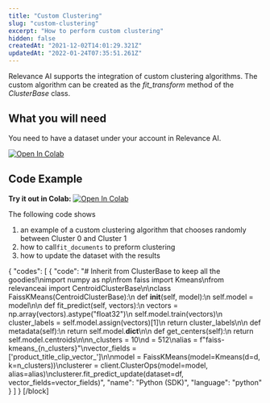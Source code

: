 ```yaml
---
title: "Custom Clustering"
slug: "custom-clustering"
excerpt: "How to perform custom clustering"
hidden: false
createdAt: "2021-12-02T14:01:29.321Z"
updatedAt: "2022-01-24T07:35:51.261Z"
---
```

Relevance AI supports the integration of custom clustering algorithms. The custom algorithm can be created as the *fit_transform* method of the *ClusterBase* class.

## What you will need
You need to have a dataset under your account in Relevance AI.

[![Open In Colab](https://colab.research.google.com/assets/colab-badge.svg)](https://colab.research.google.com/github/RelevanceAI/RelevanceAI-readme-docs/blob/v2.0.0/docs/clustering-features/clustering/_notebooks/RelevanceAI-ReadMe-Custom-Clustering.ipynb)

## Code Example

**Try it out in Colab:** [![Open In Colab](https://colab.research.google.com/assets/colab-badge.svg)](https://colab.research.google.com/github/RelevanceAI/RelevanceAI-readme-docs/blob/v2.0.0/docs/clustering-features/clustering/_notebooks/RelevanceAI-ReadMe-Custom-Clustering.ipynb)

The following code shows
1. an example of a custom clustering algorithm that chooses randomly between Cluster 0 and Cluster 1
2. how to call`fit_documents` to preform clustering
3. how to update the dataset with the results



{
  "codes": [
    {
      "code": "# Inherit from ClusterBase to keep all the goodies!\nimport numpy as np\nfrom faiss import Kmeans\nfrom relevanceai import CentroidClusterBase\n\nclass FaissKMeans(CentroidClusterBase):\n    def __init__(self, model):\n        self.model = model\n\n    def fit_predict(self, vectors):\n        vectors = np.array(vectors).astype(\"float32\")\n        self.model.train(vectors)\n        cluster_labels = self.model.assign(vectors)[1]\n        return cluster_labels\n\n    def metadata(self):\n        return self.model.__dict__\n\n    def get_centers(self):\n        return self.model.centroids\n\nn_clusters = 10\nd = 512\nalias = f\"faiss-kmeans_{n_clusters}\"\nvector_fields = ['product_title_clip_vector_']\n\nmodel = FaissKMeans(model=Kmeans(d=d, k=n_clusters))\nclusterer = client.ClusterOps(model=model, alias=alias)\nclusterer.fit_predict_update(dataset=df, vector_fields=vector_fields)",
      "name": "Python (SDK)",
      "language": "python"
    }
  ]
}
[/block]


